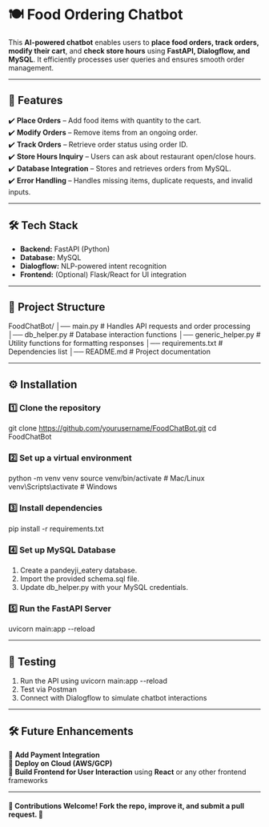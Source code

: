 # 🍽️ Food Ordering Chatbot

This **AI-powered chatbot** enables users to **place food orders, track orders, modify their cart**, and **check store hours** using **FastAPI, Dialogflow, and MySQL**. It efficiently processes user queries and ensures smooth order management.

---

## 🚀 Features

✔️ **Place Orders** – Add food items with quantity to the cart.  
✔️ **Modify Orders** – Remove items from an ongoing order.  
✔️ **Track Orders** – Retrieve order status using order ID.  
✔️ **Store Hours Inquiry** – Users can ask about restaurant open/close hours.  
✔️ **Database Integration** – Stores and retrieves orders from MySQL.  
✔️ **Error Handling** – Handles missing items, duplicate requests, and invalid inputs.  

---

## 🛠 Tech Stack

- **Backend:** FastAPI (Python)  
- **Database:** MySQL  
- **Dialogflow:** NLP-powered intent recognition  
- **Frontend:** (Optional) Flask/React for UI integration  

---

## 📂 Project Structure
FoodChatBot/
│── main.py                 # Handles API requests and order processing
│── db_helper.py            # Database interaction functions
│── generic_helper.py       # Utility functions for formatting responses
│── requirements.txt        # Dependencies list
│── README.md               # Project documentation

---

## ⚙️ Installation
### 1️⃣ Clone the repository
git clone https://github.com/yourusername/FoodChatBot.git
cd FoodChatBot

### 2️⃣ Set up a virtual environment
python -m venv venv
source venv/bin/activate  # Mac/Linux
venv\Scripts\activate     # Windows

### 3️⃣ Install dependencies
pip install -r requirements.txt

### 4️⃣ Set up MySQL Database
1. Create a pandeyji_eatery database.
2. Import the provided schema.sql file.
3. Update db_helper.py with your MySQL credentials.

### 5️⃣ Run the FastAPI Server
uvicorn main:app --reload

---

## 🧪 Testing
1. Run the API using uvicorn main:app --reload
2. Test via Postman
3. Connect with Dialogflow to simulate chatbot interactions

---

## 🛠 Future Enhancements  

🔹 **Add Payment Integration**  
🔹 **Deploy on Cloud (AWS/GCP)**  
🔹 **Build Frontend for User Interaction** using **React** or any other frontend frameworks  


---

#### 🙌 Contributions Welcome! Fork the repo, improve it, and submit a pull request. 🚀
